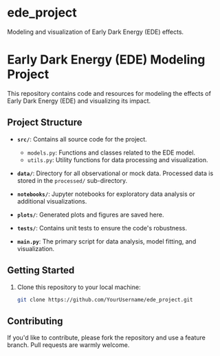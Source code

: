 # ede_project
Modeling and visualization of Early Dark Energy (EDE) effects.

# Early Dark Energy (EDE) Modeling Project

This repository contains code and resources for modeling the effects of Early Dark Energy (EDE) and visualizing its impact.

## Project Structure

- **`src/`**: Contains all source code for the project.
  - `models.py`: Functions and classes related to the EDE model.
  - `utils.py`: Utility functions for data processing and visualization.

- **`data/`**: Directory for all observational or mock data. Processed data is stored in the `processed/` sub-directory.

- **`notebooks/`**: Jupyter notebooks for exploratory data analysis or additional visualizations.

- **`plots/`**: Generated plots and figures are saved here.

- **`tests/`**: Contains unit tests to ensure the code's robustness.

- **`main.py`**: The primary script for data analysis, model fitting, and visualization.

## Getting Started

1. Clone this repository to your local machine:
   ```bash
   git clone https://github.com/YourUsername/ede_project.git

## Contributing
If you'd like to contribute, please fork the repository and use a feature branch. Pull requests are warmly welcome.
